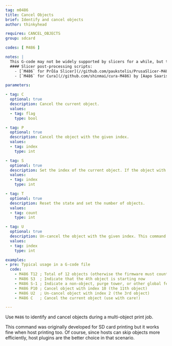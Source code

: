 ```yaml
---
tag: m0486
title: Cancel Objects
brief: Identify and cancel objects
author: thinkyhead

requires: CANCEL_OBJECTS
group: sdcard

codes: [ M486 ]

notes: |
  This G-code may not be widely supported by slicers for a while, but they do include helpful comments in the G-code output that includes the current object. So for now you can use a post-processing script to convert these comments into `M486` commands.
  #### Slicer post-processing scripts:
    - [`M486` for Průša Slicer](//github.com/paukstelis/PrusaSlicer-M486) by [Paul Paukstelis](//github.com/paukstelis).
    - [`M486` for Cura](//github.com/shinmai/cura-M486) by [Aapo Saaristo](//x.com/shinmai).

parameters:

- tag: C
  optional: true
  description: Cancel the current object.
  values:
  - tag: flag
    type: bool

- tag: P
  optional: true
  description: Cancel the object with the given index.
  values:
  - tag: index
    type: int

- tag: S
  optional: true
  description: Set the index of the current object. If the object with the given index has been canceled, this will cause the firmware to skip to the next object. The value -1 is used to indicate something that isn't an object and shouldn't be skipped.
  values:
  - tag: index
    type: int

- tag: T
  optional: true
  description: Reset the state and set the number of objects.
  values:
  - tag: count
    type: int

- tag: U
  optional: true
  description: Un-cancel the object with the given index. This command will be ignored if the object has already been skipped.
  values:
  - tag: index
    type: int

examples:
- pre: Typical usage in a G-code file
  code:
    - M486 T12 ; Total of 12 objects (otherwise the firmware must count)
    - M486 S3  ; Indicate that the 4th object is starting now
    - M486 S-1 ; Indicate a non-object, purge tower, or other global feature
    - M486 P10 ; Cancel object with index 10 (the 11th object)
    - M486 U2  ; Un-cancel object with index 2 (the 3rd object)
    - M486 C   ; Cancel the current object (use with care!)

---
```


Use `M486` to identify and cancel objects during a multi-object print job.

This command was originally developed for SD card printing but it works fine when host printing too. Of course, since hosts can skip objects more efficiently, host plugins are the better choice in that scenario.
